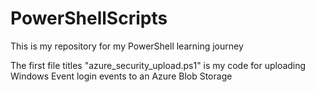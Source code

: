 # PowerShellScripts
This is my repository for my PowerShell learning journey

The first file titles "azure_security_upload.ps1" is my code for uploading Windows Event login events to an Azure Blob Storage
